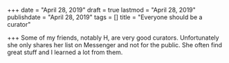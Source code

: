 +++
date = "April 28, 2019"
draft = true
lastmod = "April 28, 2019"
publishdate = "April 28, 2019"
tags = []
title = "Everyone should be a curator"

+++
Some of my friends, notably H, are very good curators. Unfortunately she only shares her list on Messenger and not for the public. She often find great stuff and I learned a lot from them. 